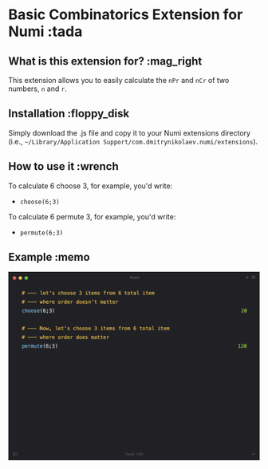# Basic Combinatorics Extension for Numi :tada

## What is this extension for? :mag_right

This extension allows you to easily calculate the `nPr` and `nCr` of two numbers, `n` and `r`.

## Installation :floppy_disk

Simply download the .js file and copy it to your Numi extensions directory (i.e., `~/Library/Application Support/com.dmitrynikolaev.numi/extensions`).

## How to use it :wrench

To calculate 6 choose 3, for example, you'd write:

- `choose(6;3)`

To calculate 6 permute 3, for example, you'd write:

- `permute(6;3)`

## Example :memo

![extensionDemonstration](SS.png)
